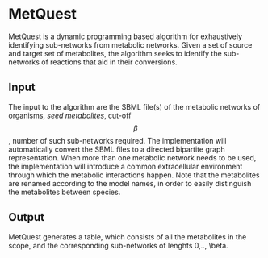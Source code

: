 # MetQuest

MetQuest is a dynamic programming based algorithm for exhaustively identifying sub-networks from metabolic networks. Given a set of source and target set of metabolites, the algorithm seeks to identify the sub-networks of reactions that aid in their conversions.

## Input
The input to the algorithm are the SBML file(s) of the metabolic networks of organisms, _seed metabolites_, cut-off $$\beta$$, number of such sub-networks required. The implementation will automatically convert the SBML files to a directed bipartite graph representation. When more than one metabolic network needs to be used, the implementation will introduce a common extracellular environment through which the metabolic interactions happen. Note that the metabolites are renamed according to the model names, in order to easily distinguish the metabolites between species.

## Output

MetQuest generates a table, which consists of all the metabolites in the scope, and the corresponding sub-networks of lenghts 0,.., \beta.

